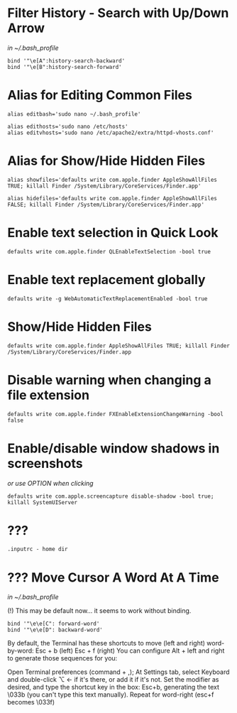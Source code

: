 # Filter History - Search with Up/Down Arrow
_in ~/.bash_profile_

    bind '"\e[A":history-search-backward'
    bind '"\e[B":history-search-forward'

# Alias for Editing Common Files

    alias editbash='sudo nano ~/.bash_profile'

    alias edithosts='sudo nano /etc/hosts'
    alias editvhosts='sudo nano /etc/apache2/extra/httpd-vhosts.conf'

# Alias for Show/Hide Hidden Files

    alias showfiles='defaults write com.apple.finder AppleShowAllFiles TRUE; killall Finder /System/Library/CoreServices/Finder.app'

<!--break-->

    alias hidefiles='defaults write com.apple.finder AppleShowAllFiles FALSE; killall Finder /System/Library/CoreServices/Finder.app'

# Enable text selection in Quick Look

    defaults write com.apple.finder QLEnableTextSelection -bool true

# Enable text replacement globally

    defaults write -g WebAutomaticTextReplacementEnabled -bool true

# Show/Hide Hidden Files

    defaults write com.apple.finder AppleShowAllFiles TRUE; killall Finder /System/Library/CoreServices/Finder.app

# Disable warning when changing a file extension

    defaults write com.apple.finder FXEnableExtensionChangeWarning -bool false

# Enable/disable window shadows in screenshots
_or use OPTION when clicking_

    defaults write com.apple.screencapture disable-shadow -bool true; killall SystemUIServer

# ???

    .inputrc - home dir

# ??? Move Cursor A Word At A Time
_in ~/.bash_profile_

(!) This may be default now… it seems to work without binding.

    bind '"\e\e[C": forward-word'
    bind '"\e\e[D": backward-word'

By default, the Terminal has these shortcuts to move (left and right) word-by-word:
Esc + b (left)
Esc + f (right)
You can configure Alt + left and right to generate those sequences for you:

Open Terminal preferences (command + ,);
At Settings tab, select Keyboard and double-click ⌥ ← if it's there, or add it if it's not.
Set the modifier as desired, and type the shortcut key in the box: Esc+b, generating the text \033b (you can't type this text manually).
Repeat for word-right (esc+f becomes \033f)
